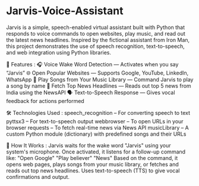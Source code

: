 # Jarvis-Voice-Assistant
Jarvis is a simple, speech-enabled virtual assistant built with Python that responds to voice commands to open websites, play music, and read out the latest news headlines. Inspired by the fictional assistant from Iron Man, this project demonstrates the use of speech recognition, text-to-speech, and web integration using Python libraries.

🚀 Features :
🎧 Voice Wake Word Detection — Activates when you say “Jarvis”
🌐 Open Popular Websites — Supports Google, YouTube, LinkedIn, WhatsApp
🎵 Play Songs from Your Music Library — Command Jarvis to play a song by name
📰 Fetch Top News Headlines — Reads out top 5 news from India using the NewsAPI
🗣️ Text-to-Speech Response — Gives vocal feedback for actions performed

🛠️ Technologies Used :
speech_recognition – For converting speech to text
pyttsx3 – For text-to-speech output
webbrowser – To open URLs in your browser
requests – To fetch real-time news via News API
musicLibrary – A custom Python module (dictionary) with predefined songs and their URLs

🧠 How It Works :
Jarvis waits for the wake word "Jarvis" using your system's microphone.
Once activated, it listens for a follow-up command like:
"Open Google"
"Play believer"
"News"
Based on the command, it opens web pages, plays songs from your music library, or fetches and reads out top news headlines.
Uses text-to-speech (TTS) to give vocal confirmations and output.

